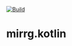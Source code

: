 [![Build](https://github.com/MirrgieRiana/mirrg.kotlin/actions/workflows/build.yml/badge.svg)](https://github.com/MirrgieRiana/mirrg.kotlin/actions/workflows/build.yml)
# mirrg.kotlin

